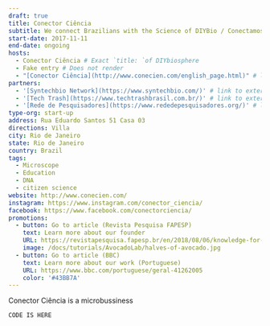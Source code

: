 ```yaml
---
draft: true
title: Conector Ciência
subtitle: We connect Brazilians with the Science of DIYBio / Conectamos os brasileiros com a ciência DIYBio  
start-date: 2017-11-11
end-date: ongoing
hosts:
  - Conector Ciência # Exact `title: `of DIYbiosphere
  - Fake entry # Does not render
  - "[Conector Ciência](http://www.conecien.com/english_page.html)" # link to a local page in markdown link wrapped in ""
partners:
  - '[Syntechbio Network](https://www.syntechbio.com/)' # link to external website in markdown link wrapped in ''
  - '[Tech Trash](https://www.techtrashbrasil.com.br/)' # link to external website in markdown link wrapped in ''
  - '[Rede de Pesquisadores](https://www.rededepesquisadores.org/)' # link to external website in markdown link wrapped in ''
type-org: start-up
address: Rua Eduardo Santos 51 Casa 03
directions: Villa
city: Rio de Janeiro
state: Rio de Janeiro
country: Brazil
tags:
  - Microscope
  - Education
  - DNA
  - citizen science
website: http://www.conecien.com/  
instagram: https://www.instagram.com/conector_ciencia/
facebook: https://www.facebook.com/conectorciencia/
promotions:
  - button: Go to article (Revista Pesquisa FAPESP)
    text: Learn more about our founder
    URL: https://revistapesquisa.fapesp.br/en/2018/08/06/knowledge-for-all/
    image: /docs/tutorials/AvocadoLab/halves-of-avocado.jpg
  - button: Go to article (BBC)
    text: Learn more about our work (Portuguese)
    URL: https://www.bbc.com/portuguese/geral-41262005
    color: '#43BB7A'    
---
```


Conector Ciência is a microbussiness 
```
CODE IS HERE
```
